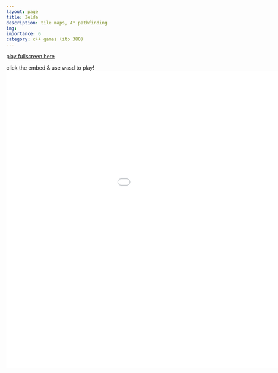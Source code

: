 ```yaml
---
layout: page
title: Zelda
description: tile maps, A* pathfinding
img:
importance: 6
category: c++ games (itp 380)
---
```


<a href="../../games/zelda.html" target="_blank">play fullscreen here</a>

click the embed & use wasd to play!
<embed type="text/html" src="../../games/zelda.html"  width="1200" height="800">
